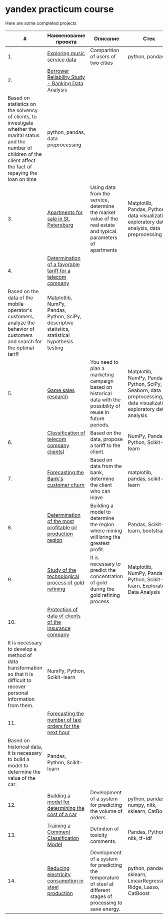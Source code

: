 # yandex practicum course

Here are some completed projects

| #    | Наименование проекта                | Описание                                                     | Стек                                                         |
| ---- | ------------------------------------------------------------ | ------------------------------------------------------------ | ------------------------------------------------------------ |
| 1.   | [Exploring music service data](https://github.com/VKokotova/ds-portfolio/tree/main/01-music_service_investigation) | Comparition of users of two cities| python, pandas       |
| 2.   | [Borrower Reliability Study - Banking Data Analysis](https://github.com/VKokotova/ds-portfolio/tree/main/02-research_reliaility_borrowes) | 
Based on statistics on the solvency of clients, to investigate whether the marital status and the number of children of the client affect the fact of repaying the loan on time | python, pandas, data preprocessing |
| 3.   | [Apartments for sale in St. Petersburg](https://github.com/VKokotova/ds-portfolio/tree/main/03-realty_research) | Using data from the service, determine the market value of the real estate and typical parameters of apartments             | Matplotlib, Pandas, Python, data visualization, exploratory data analysis, data preprocessing |
| 4.   | [Determination of a favorable tariff for a telecom company](https://github.com/VKokotova/ds-portfolio/tree/main/04-telecom-tariffes) | 
Based on the data of the mobile operator's customers, analyze the behavior of customers and search for the optimal tariff| Matplotlib, NumPy, Pandas, Python, SciPy, descriptive statistics, statistical hypothesis testing      |
| 5.   | [Game sales research](https://github.com/VKokotova/ds-portfolio/tree/main/05-games) | You need to plan a marketing campaign based on historical data with the possibility of reuse in future periods. | Matplotlib, NumPy, Pandas, Python, SciPy, Seaborn, data preprocessing, data visualization, exploratory data analysis |
| 6.   | [Classification of telecom company clients](https://github.com/VKokotova/ds-portfolio/tree/main/06-classify-tariffes)) | Based on the data, propose a tariff to the client.             | NumPy, Pandas, Python, Scikit-learn |
| 7.   | [Forecasting the Bank's customer churn](https://github.com/VKokotova/ds-portfolio/tree/main/07-churn-prediction) | Based on data from the bank, determine the client who can leave| matplotlib, pandas, scikit-learn       |
| 8.   | [Determination of the most profitable oil production region](https://github.com/VKokotova/ds-portfolio/tree/main/08-oil-location-selection) | Building a model to determine the region where mining will bring the greatest profit. | Pandas, Scikit-learn, bootstrap |
| 9.   | [Study of the technological process of gold refining](https://github.com/VKokotova/ds-portfolio/tree/main/09-recovery-of-gold-from-ore) | It is necessary to predict the concentration of gold during the gold refining process.             | Matplotlib, NumPy, Pandas, Python, Scikit-learn, Exploratory Data Analysis |
| 10.   | [Protection of data of clients of the insurance company](https://github.com/VKokotova/ds-portfolio/tree/main/10-protection-personal-data) | 
It is necessary to develop a method of data transformation so that it is difficult to recover personal information from them.| NumPy, Python, Scikit-learn      |
| 11.   | [Forecasting the number of taxi orders for the next hour](https://github.com/VKokotova/ds-portfolio/tree/main/11-prediction-car-prices) | 
Based on historical data, it is necessary to build a model to determine the value of the car. | Pandas, Python, Scikit-learn |
| 12.   | [Building a model for determining the cost of a car](https://github.com/VKokotova/ds-portfolio/tree/main/12-predicition-taxi-orders) | Development of a system for predicting the volume of orders.             | python, pandas, numpy, nltk, sklearn, CatBoost |
| 13.   | [Training a Comment Classification Model](https://github.com/VKokotova/ds-portfolio/tree/main/13-toxic-comments) | Definition of toxicity comments. | Pandas, Python, nltk, tf-idf |
| 14.   | [Reducing electricity consumption in steel production](https://github.com/VKokotova/ds-portfolio/tree/main/14-final-project) | Development of a system for predicting the temperature of steel at different stages of processing to save energy.             | python, pandas, sklearn, LinearRegression, Ridge, Lasso, CatBoost |	
